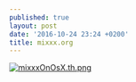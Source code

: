 ```yaml
---
published: true
layout: post
date: '2016-10-24 23:24 +0200'
title: mixxx.org
---
```

[![mixxxOnOsX.th.png](https://cdn.scrot.moe/images/2016/10/24/mixxxOnOsX.th.png)](https://cdn.scrot.moe/images/2016/10/24/mixxxOnOsX.png)
